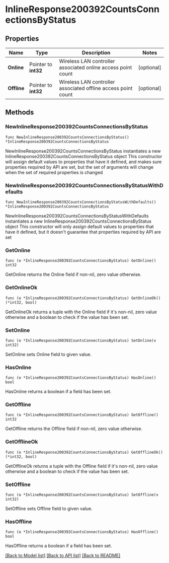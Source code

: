 # InlineResponse200392CountsConnectionsByStatus

## Properties

Name | Type | Description | Notes
------------ | ------------- | ------------- | -------------
**Online** | Pointer to **int32** | Wireless LAN controller associated online access point count | [optional] 
**Offline** | Pointer to **int32** | Wireless LAN controller associated offline access point count | [optional] 

## Methods

### NewInlineResponse200392CountsConnectionsByStatus

`func NewInlineResponse200392CountsConnectionsByStatus() *InlineResponse200392CountsConnectionsByStatus`

NewInlineResponse200392CountsConnectionsByStatus instantiates a new InlineResponse200392CountsConnectionsByStatus object
This constructor will assign default values to properties that have it defined,
and makes sure properties required by API are set, but the set of arguments
will change when the set of required properties is changed

### NewInlineResponse200392CountsConnectionsByStatusWithDefaults

`func NewInlineResponse200392CountsConnectionsByStatusWithDefaults() *InlineResponse200392CountsConnectionsByStatus`

NewInlineResponse200392CountsConnectionsByStatusWithDefaults instantiates a new InlineResponse200392CountsConnectionsByStatus object
This constructor will only assign default values to properties that have it defined,
but it doesn't guarantee that properties required by API are set

### GetOnline

`func (o *InlineResponse200392CountsConnectionsByStatus) GetOnline() int32`

GetOnline returns the Online field if non-nil, zero value otherwise.

### GetOnlineOk

`func (o *InlineResponse200392CountsConnectionsByStatus) GetOnlineOk() (*int32, bool)`

GetOnlineOk returns a tuple with the Online field if it's non-nil, zero value otherwise
and a boolean to check if the value has been set.

### SetOnline

`func (o *InlineResponse200392CountsConnectionsByStatus) SetOnline(v int32)`

SetOnline sets Online field to given value.

### HasOnline

`func (o *InlineResponse200392CountsConnectionsByStatus) HasOnline() bool`

HasOnline returns a boolean if a field has been set.

### GetOffline

`func (o *InlineResponse200392CountsConnectionsByStatus) GetOffline() int32`

GetOffline returns the Offline field if non-nil, zero value otherwise.

### GetOfflineOk

`func (o *InlineResponse200392CountsConnectionsByStatus) GetOfflineOk() (*int32, bool)`

GetOfflineOk returns a tuple with the Offline field if it's non-nil, zero value otherwise
and a boolean to check if the value has been set.

### SetOffline

`func (o *InlineResponse200392CountsConnectionsByStatus) SetOffline(v int32)`

SetOffline sets Offline field to given value.

### HasOffline

`func (o *InlineResponse200392CountsConnectionsByStatus) HasOffline() bool`

HasOffline returns a boolean if a field has been set.


[[Back to Model list]](../README.md#documentation-for-models) [[Back to API list]](../README.md#documentation-for-api-endpoints) [[Back to README]](../README.md)


